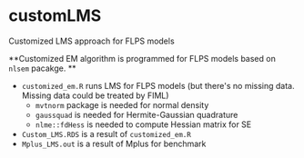 # customLMS
Customized LMS approach for FLPS models

**Customized EM algorithm is programmed for FLPS models based on `nlsem` pacakge. **

- `customized_em.R` runs LMS for FLPS models (but there's no missing data. Missing data could be treated by FIML)
  - `mvtnorm` package is needed for normal density
  - `gaussquad` is needed for Hermite-Gaussian quadrature
  - `nlme::fdHess` is needed to compute Hessian matrix for SE
- `Custom_LMS.RDS` is a result of `customized_em.R`
- `Mplus_LMS.out` is a result of Mplus for benchmark
